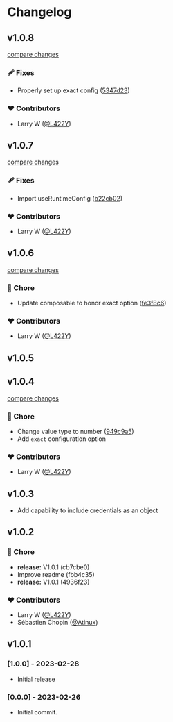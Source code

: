 # Changelog



## v1.0.8

[compare changes](https://github.com/L422Y/nuxt-pageviews/compare/v1.0.7...v1.0.8)


### 🩹 Fixes

  - Properly set up exact config ([5347d23](https://github.com/L422Y/nuxt-pageviews/commit/5347d23))

### ❤️  Contributors

- Larry W ([@L422Y](http://github.com/L422Y))

## v1.0.7

[compare changes](https://github.com/L422Y/nuxt-pageviews/compare/v1.0.6...v1.0.7)


### 🩹 Fixes

  - Import useRuntimeConfig ([b22cb02](https://github.com/L422Y/nuxt-pageviews/commit/b22cb02))

### ❤️  Contributors

- Larry W ([@L422Y](http://github.com/L422Y))

## v1.0.6

[compare changes](https://github.com/L422Y/nuxt-pageviews/compare/v1.0.5...v1.0.6)


### 🏡 Chore

  - Update composable to honor exact option ([fe3f8c6](https://github.com/L422Y/nuxt-pageviews/commit/fe3f8c6))

### ❤️  Contributors

- Larry W ([@L422Y](http://github.com/L422Y))

## v1.0.5

## v1.0.4

[compare changes](https://github.com/L422Y/nuxt-pageviews/compare/v1.0.3...v1.0.4)


### 🏡 Chore

  - Change value type to number ([949c9a5](https://github.com/L422Y/nuxt-pageviews/commit/949c9a5))
  - Add `exact` configuration option

### ❤️  Contributors

- Larry W ([@L422Y](http://github.com/L422Y))

## v1.0.3

* Add capability to include credentials as an object

## v1.0.2


### 🏡 Chore

  - **release:** V1.0.1 (cb7cbe0)
  - Improve readme (fbb4c35)
  - **release:** V1.0.1 (4936f23)

### ❤️  Contributors

- Larry W ([@L422Y](http://github.com/L422Y))
- Sébastien Chopin ([@Atinux](http://github.com/Atinux))

## v1.0.1

### [1.0.0] - 2023-02-28
* Initial release

### [0.0.0] - 2023-02-26
* Initial commit.
